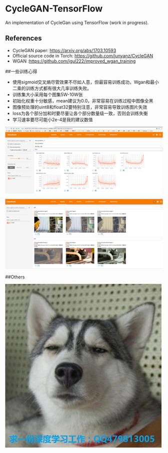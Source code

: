 # CycleGAN-TensorFlow
An implementation of CycleGan using TensorFlow (work in progress).

## References

* CycleGAN paper: https://arxiv.org/abs/1703.10593
* Official source code in Torch: https://github.com/junyanz/CycleGAN
* WGAN :https://github.com/igul222/improved_wgan_training

##一些训练心得

* 使用sigmoid交叉熵尽管效果不尽如人意，但最容易训练成功，Wgan和最小二乘的训练方式都有很大几率训练失败。
* 训练集大小采用每个图集5W-10W张
* 初始化权重十分敏感，mean建议为0.0，非常容易在训练过程中图像全黑
* 图像预处理的uint8和float32要特别注意，非常容易导致训练图片失效
* loss为各个部分加和时要尽量让各个部分数量级一致，否则会训练失衡
* 学习速率要尽可能小2e-4是我的建议数值

![image](https://github.com/KumoKyaku/READMEPictures/blob/master/CycleGANTest/sigmoid_cross_entropy.jpg)

![image](https://github.com/KumoKyaku/READMEPictures/blob/master/CycleGANTest/sigmoid_cross_entropy_res.jpg)

##Others

![image](https://github.com/KumoKyaku/READMEPictures/blob/master/want/wanted.jpg)